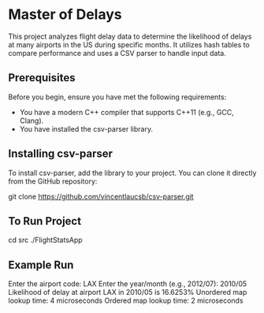# Master of Delays

This project analyzes flight delay data to determine the likelihood of delays at many airports in the US during specific months. It utilizes hash tables to compare performance and uses a CSV parser to handle input data.

## Prerequisites

Before you begin, ensure you have met the following requirements:
- You have a modern C++ compiler that supports C++11 (e.g., GCC, Clang).
- You have installed the csv-parser library.

## Installing csv-parser

To install csv-parser, add the library to your project. You can clone it directly from the GitHub repository:

git clone https://github.com/vincentlaucsb/csv-parser.git

## To Run Project
cd src
./FlightStatsApp

## Example Run

Enter the airport code: LAX
Enter the year/month (e.g., 2012/07): 2010/05
Likelihood of delay at airport LAX in 2010/05 is 16.6253%
Unordered map lookup time: 4 microseconds
Ordered map lookup time: 2 microseconds